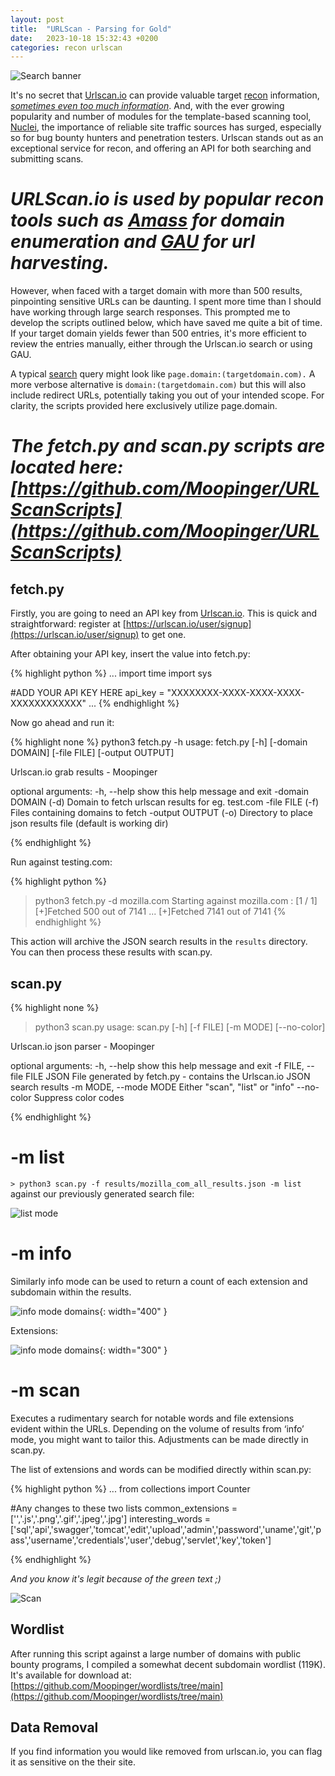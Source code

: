 ```yaml
---
layout: post
title:  "URLScan - Parsing for Gold"
date:   2023-10-18 15:32:43 +0200
categories: recon urlscan
---
```



![Search banner](/blog/assets/searchbanner.png)

It's no secret that [Urlscan.io](https://urlscan.io) can provide valuable target [recon](https://urlscan.io/search/#page.url%3A%40gmail.com) information, [*sometimes even too much information*](https://positive.security/blog/urlscan-data-leaks). And, with the ever growing popularity and number of modules for the template-based scanning tool, [Nuclei](https://github.com/projectdiscovery/nuclei), the importance of reliable site traffic sources has surged, especially so for bug bounty hunters and penetration testers. Urlscan stands out as an exceptional service for recon, and offering an API for both searching and submitting scans.


# *URLScan.io is used by popular recon tools such as [Amass](https://github.com/owasp-amass/amass/) for domain enumeration and [GAU](https://github.com/lc/gau) for url harvesting.*

However, when faced with a target domain with more than 500 results, pinpointing sensitive URLs can be daunting. I spent more time than I should have working through large search responses. This prompted me to develop the scripts outlined below, which have saved me quite a bit of time. If your target domain yields fewer than 500 entries, it's more efficient to review the entries manually, either through the Urlscan.io search or using GAU.

A typical [search](https://urlscan.io/search/#*) query might look like `page.domain:(targetdomain.com).` A more verbose alternative is `domain:(targetdomain.com)` but this will also include redirect URLs, potentially taking you out of your intended scope. For clarity, the scripts provided here exclusively utilize page.domain.

# *The fetch.py and scan.py scripts are located here: [https://github.com/Moopinger/URLScanScripts](https://github.com/Moopinger/URLScanScripts)*

## fetch.py

Firstly, you are going to need an API key from [Urlscan.io](https://urlscan.io). This is quick and straightforward: register at [https://urlscan.io/user/signup](https://urlscan.io/user/signup) to get one.

After obtaining your API key, insert the value into fetch.py:

{% highlight python %}
...
import time
import sys

#ADD YOUR API KEY HERE
api_key = "XXXXXXXX-XXXX-XXXX-XXXX-XXXXXXXXXXXX"
...
{% endhighlight %}

Now go ahead and run it:

{% highlight none %}
python3 fetch.py -h
usage: fetch.py [-h] [-domain DOMAIN] [-file FILE] [-output OUTPUT]

Urlscan.io grab results - Moopinger

optional arguments:
  -h, --help      show this help message and exit
  -domain DOMAIN  (-d) Domain to fetch urlscan results for eg. test.com
  -file FILE      (-f) Files containing domains to fetch
  -output OUTPUT  (-o) Directory to place json results file (default is working dir)

{% endhighlight %}

Run against testing.com:

{% highlight python %}
> python3 fetch.py -d mozilla.com
Starting against mozilla.com : [1 / 1]
[+]Fetched 500 out of 7141
...
[+]Fetched 7141 out of 7141
{% endhighlight %}

This action will archive the JSON search results in the `results` directory. You can then process these results with scan.py.

## scan.py
{% highlight none %}

> python3 scan.py
usage: scan.py [-h] [-f FILE] [-m MODE] [--no-color]

Urlscan.io json parser - Moopinger

optional arguments:
  -h, --help            show this help message and exit
  -f FILE, --file FILE  JSON File generated by fetch.py - contains the Urlscan.io JSON search results
  -m MODE, --mode MODE  Either "scan", "list" or "info"
  --no-color            Suppress color codes

{% endhighlight %}

# -m list

`> python3 scan.py -f results/mozilla_com_all_results.json -m list` against our previously generated search file:

![list mode](/blog/assets/listmode.png)


# -m info

Similarly info mode can be used to return a count of each extension and subdomain within the results.

![info mode domains](/blog/assets/infomode-1.png){: width="400" }

Extensions:

![info mode domains](/blog/assets/infomode-2.png){: width="300" }


# -m scan

Executes a rudimentary search for notable words and file extensions evident within the URLs. Depending on the volume of results from ‘info’ mode, you might want to tailor this. Adjustments can be made directly in scan.py. 

The list of extensions and words can be modified directly within scan.py:

{% highlight python %}
...
from collections import Counter

#Any changes to these two lists
common_extensions = ['','.js','.png','.gif','.jpeg','.jpg']
interesting_words = ['sql','api','swagger','tomcat','edit','upload','admin','password','uname','git','pass','username','credentials','user','debug','servlet','key','token']

{% endhighlight %}

*And you know it's legit because of the green text ;)*

![Scan](/blog/assets/scan.png)

## Wordlist

After running this script against a large number of domains with public bounty programs, I compiled a somewhat decent subdomain wordlist (119K). It's available for download at: [https://github.com/Moopinger/wordlists/tree/main](https://github.com/Moopinger/wordlists/tree/main)

## Data Removal
If you find information you would like removed from urlscan.io, you can flag it as sensitive on the their site.

